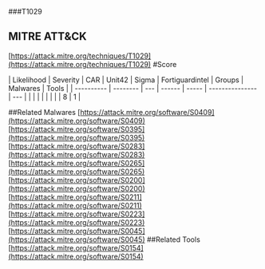 ###T1029
## MITRE ATT&CK
[https://attack.mitre.org/techniques/T1029](https://attack.mitre.org/techniques/T1029)
#Score

| Likelihood | Severity | CAR | Unit42 | Sigma | Fortiguardintel | Groups | Malwares | Tools |
| ---------- | -------- | --- | ------ | ----- | --------------- | ---  |
 |   |   |   |   |   |   |   | 8 | 1 |

##Related Malwares
[https://attack.mitre.org/software/S0409](https://attack.mitre.org/software/S0409)
[https://attack.mitre.org/software/S0395](https://attack.mitre.org/software/S0395)
[https://attack.mitre.org/software/S0283](https://attack.mitre.org/software/S0283)
[https://attack.mitre.org/software/S0265](https://attack.mitre.org/software/S0265)
[https://attack.mitre.org/software/S0200](https://attack.mitre.org/software/S0200)
[https://attack.mitre.org/software/S0211](https://attack.mitre.org/software/S0211)
[https://attack.mitre.org/software/S0223](https://attack.mitre.org/software/S0223)
[https://attack.mitre.org/software/S0045](https://attack.mitre.org/software/S0045)
[]()
##Related Tools
[https://attack.mitre.org/software/S0154](https://attack.mitre.org/software/S0154)
[]()
